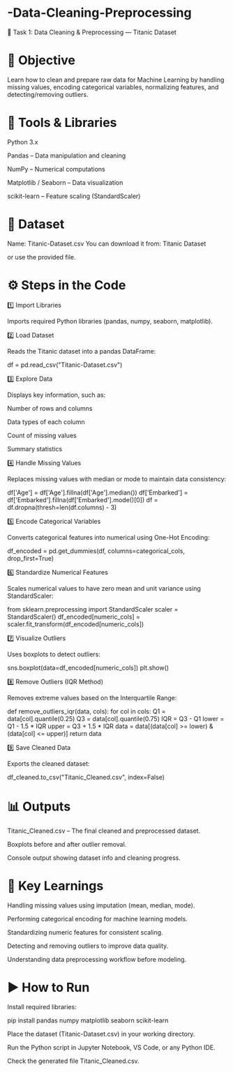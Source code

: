 # -Data-Cleaning-Preprocessing
🧹 Task 1: Data Cleaning & Preprocessing — Titanic Dataset
# 🎯 Objective

Learn how to clean and prepare raw data for Machine Learning by handling missing values, encoding categorical variables, normalizing features, and detecting/removing outliers.

# 🧰 Tools & Libraries

Python 3.x

Pandas – Data manipulation and cleaning

NumPy – Numerical computations

Matplotlib / Seaborn – Data visualization

scikit-learn – Feature scaling (StandardScaler)

# 📂 Dataset

Name: Titanic-Dataset.csv
You can download it from: Titanic Dataset

or use the provided file.

# ⚙️ Steps in the Code
1️⃣ Import Libraries

Imports required Python libraries (pandas, numpy, seaborn, matplotlib).

2️⃣ Load Dataset

Reads the Titanic dataset into a pandas DataFrame:

df = pd.read_csv("Titanic-Dataset.csv")

3️⃣ Explore Data

Displays key information, such as:

Number of rows and columns

Data types of each column

Count of missing values

Summary statistics

4️⃣ Handle Missing Values

Replaces missing values with median or mode to maintain data consistency:

df['Age'] = df['Age'].fillna(df['Age'].median())
df['Embarked'] = df['Embarked'].fillna(df['Embarked'].mode()[0])
df = df.dropna(thresh=len(df.columns) - 3)

5️⃣ Encode Categorical Variables

Converts categorical features into numerical using One-Hot Encoding:

df_encoded = pd.get_dummies(df, columns=categorical_cols, drop_first=True)

6️⃣ Standardize Numerical Features

Scales numerical values to have zero mean and unit variance using StandardScaler:

from sklearn.preprocessing import StandardScaler
scaler = StandardScaler()
df_encoded[numeric_cols] = scaler.fit_transform(df_encoded[numeric_cols])

7️⃣ Visualize Outliers

Uses boxplots to detect outliers:

sns.boxplot(data=df_encoded[numeric_cols])
plt.show()

8️⃣ Remove Outliers (IQR Method)

Removes extreme values based on the Interquartile Range:

def remove_outliers_iqr(data, cols):
    for col in cols:
        Q1 = data[col].quantile(0.25)
        Q3 = data[col].quantile(0.75)
        IQR = Q3 - Q1
        lower = Q1 - 1.5 * IQR
        upper = Q3 + 1.5 * IQR
        data = data[(data[col] >= lower) & (data[col] <= upper)]
    return data

9️⃣ Save Cleaned Data

Exports the cleaned dataset:

df_cleaned.to_csv("Titanic_Cleaned.csv", index=False)

# 📊 Outputs

Titanic_Cleaned.csv – The final cleaned and preprocessed dataset.

Boxplots before and after outlier removal.

Console output showing dataset info and cleaning progress.

# 🧠 Key Learnings

Handling missing values using imputation (mean, median, mode).

Performing categorical encoding for machine learning models.

Standardizing numeric features for consistent scaling.

Detecting and removing outliers to improve data quality.

Understanding data preprocessing workflow before modeling.

# ▶️ How to Run

Install required libraries:

pip install pandas numpy matplotlib seaborn scikit-learn


Place the dataset (Titanic-Dataset.csv) in your working directory.

Run the Python script in Jupyter Notebook, VS Code, or any Python IDE.

Check the generated file Titanic_Cleaned.csv.
